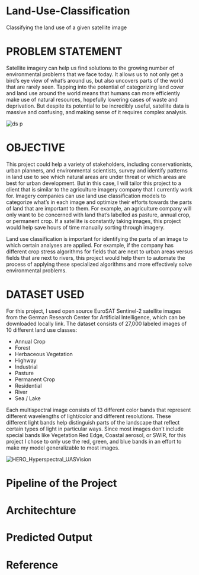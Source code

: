 # Land-Use-Classification
Classifying the land use of a given satellite image
# PROBLEM STATEMENT
   Satellite imagery can help us find solutions to the growing number of environmental problems that we face today. It allows us to not only get a bird’s eye view of what’s around us, but also uncovers parts of the world that are rarely seen. Tapping into the potential of categorizing land cover and land use around the world means that humans can more efficiently make use of natural resources, hopefully lowering cases of waste and deprivation. But despite its potential to be incredibly useful, satellite data is massive and confusing, and making sense of it requires complex analysis.
  
  ![ds p](https://user-images.githubusercontent.com/78519911/135376980-b77d540c-1f63-40ac-b746-13ff91d02b2c.gif)

   
# OBJECTIVE
  This project could help a variety of stakeholders, including conservationists, urban planners, and environmental scientists, survey and identify patterns in land use to see which natural areas are under threat or which areas are best for urban development. But in this case, I will tailor this project to a client that is similar to the agriculture imagery company that I currently work for. Imagery companies can use land use classification models to categorize what’s in each image and optimize their efforts towards the parts of land that are important to them. For example, an agriculture company will only want to be concerned with land that’s labelled as pasture, annual crop, or permanent crop. If a satellite is constantly taking images, this project would help save hours of time manually sorting through imagery.
  
  Land use classification is important for identifying the parts of an image to which certain analyses are applied. For example, if the company has different crop stress algorithms for fields that are next to urban areas versus fields that are next to rivers, this project would help them to automate the process of applying these specialized algorithms and more effectively solve environmental problems.
  
  
  # DATASET USED
 For this project, I used open source EuroSAT Sentinel-2 satellite images from the German Research Center for Artificial Intelligence, which can be downloaded locally link. The dataset consists of 27,000 labeled images of 10 different land use classes:

- Annual Crop
- Forest
- Herbaceous Vegetation
- Highway
- Industrial
- Pasture
- Permanent Crop
- Residential
- River
- Sea / Lake

Each multispectral image consists of 13 different color bands that represent different wavelengths of light/color and different resolutions. These different light bands help distinguish parts of the landscape that reflect certain types of light in particular ways. Since most images don’t include special bands like Vegetation Red Edge, Coastal aerosol, or SWIR, for this project I chose to only use the red, green, and blue bands in an effort to make my model generalizable to most images.

![HERO_Hyperspectral_UASVision](https://user-images.githubusercontent.com/78519911/135377669-edcafaa5-32ab-4501-adb1-d33af73680e1.jpg)


# Pipeline of the Project 


# Architechture 
# Predicted Output
# Reference 

